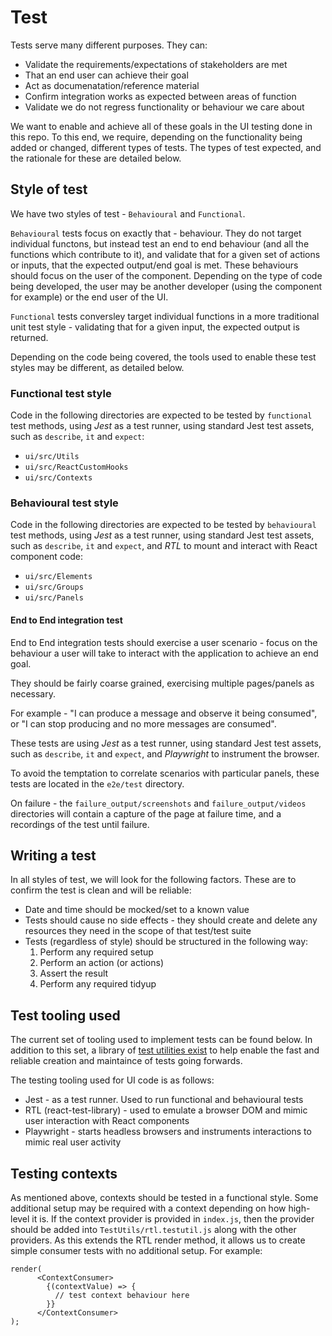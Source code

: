 # Test

Tests serve many different purposes. They can:

- Validate the requirements/expectations of stakeholders are met
- That an end user can achieve their goal
- Act as documenatation/reference material
- Confirm integration works as expected between areas of function
- Validate we do not regress functionality or behaviour we care about

We want to enable and achieve all of these goals in the UI testing done in this
repo. To this end, we require, depending on the functionality being added or
changed, different types of tests. The types of test expected, and the 
rationale for these are detailed below.

## Style of test

We have two styles of test - `Behavioural` and `Functional`. 

`Behavioural` tests focus on exactly that - behaviour. They do not target 
individual functons, but instead test an end to end behaviour (and all the 
functions which contribute to it), and validate that for a given set of actions
or inputs, that the expected output/end goal is met. These behaviours should 
focus on the user of the component. Depending on the type of code being 
developed, the user may be another developer (using the component for example)
or the end user of the UI.

`Functional` tests conversley target individual functions in a more traditional
unit test style - validating that for a given input, the expected output is 
returned.

Depending on the code being covered, the tools used to enable these test styles
may be different, as detailed below.

### Functional test style

Code in the following directories are expected to be tested by `functional` 
test methods, using _Jest_ as a test runner, using standard Jest test assets,
such as `describe`, `it` and `expect`:

- `ui/src/Utils`
- `ui/src/ReactCustomHooks`
- `ui/src/Contexts`

### Behavioural test style

Code in the following directories are expected to be tested by `behavioural` 
test methods, using _Jest_ as a test runner, using standard Jest test assets,
such as `describe`, `it` and `expect`, and _RTL_ to mount and interact with
React component code:

- `ui/src/Elements`
- `ui/src/Groups`
- `ui/src/Panels`

#### End to End integration test

End to End integration tests should exercise a user scenario - focus on the behaviour a user will take to interact with the application to achieve an end goal.

They should be fairly coarse grained, exercising multiple pages/panels as necessary.

For example - "I can produce a message and observe it being consumed", or "I can stop producing and no more messages are consumed".

These tests are using _Jest_ as a test runner, using standard Jest test assets,
such as `describe`, `it` and `expect`, and _Playwright_ to instrument the browser.

To avoid the temptation to correlate scenarios with particular panels, these tests are located in the `e2e/test` directory.

On failure - the `failure_output/screenshots` and `failure_output/videos` directories will contain a capture of the page at failure time, and a recordings of the test until failure.


## Writing a test

In all styles of test, we will look for the following factors. These are to
confirm the test is clean and will be reliable:

- Date and time should be mocked/set to a known value
- Tests should cause no side effects - they should create and delete any 
resources they need in the scope of that test/test suite
- Tests (regardless of style) should be structured in the following way:
  1) Perform any required setup
  2) Perform an action (or actions)
  3) Assert the result
  4) Perform any required tidyup

## Test tooling used

The current set of tooling used to implement tests can be found below. In 
addition to this set, a library of [test utilities exist](../src/TestUtils/README.md) to help enable the fast
and reliable creation and maintaince of tests going forwards.

The testing tooling used for UI code is as follows:

- Jest - as a test runner. Used to run functional and behavioural tests
- RTL (react-test-library) - used to emulate a browser DOM and mimic
user interaction with React components
- Playwright - starts headless browsers and instruments interactions to mimic real user activity

## Testing contexts

As mentioned above, contexts should be tested in a functional style. Some 
additional setup may be required with a context depending on how high-level
it is. If the context provider is provided in `index.js`, then the provider
should be added into `TestUtils/rtl.testutil.js` along with the other providers.
As this extends the RTL render method, it allows us to create simple consumer 
tests with no additional setup. For example:

```
render(
      <ContextConsumer>
        {(contextValue) => {
          // test context behaviour here
        }}
      </ContextConsumer>
);
```
